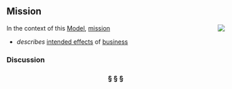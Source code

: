 ## Mission

<img src="https://rawgithub.com/nikboyd/Syntopica/master/sample-domain/mission.svg" align="right"/>

In the context of this [Model](model.md), [mission](https://github.com/nikboyd/Syntopica/blob/master/sample-domain/mission.md)

* <i>describes</i> [intended effects](https://github.com/nikboyd/Syntopica/blob/master/sample-domain/intended.effect.md) of [business](https://github.com/nikboyd/Syntopica/blob/master/sample-domain/business.md)

### Discussion



<h3 align="center"><b>&sect; &sect; &sect;</b></h3>
